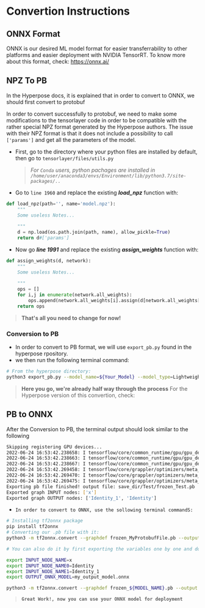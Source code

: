 # Convertion Instructions
## ONNX Format
ONNX is our desired ML model format for easier transferrability to other platforms and easier deployment with NVIDIA TensorRT.
To know more about this format, check: https://onnx.ai/ 

## NPZ To PB 
In the Hyperpose docs, it is explained that in order to convert to ONNX, we should first convert to protobuf

In order to convert successfully to protobuf, we need to make some modifications to the tensorlayer code in order to be compatible with the rather special NPZ format generated by the Hyperpose authors. 
The issue with their NPZ format is that it does not include a possibility to call `['params']` and get all the parameters of the model.

- First, go to the directory where your python files are installed by default, then go to `tensorlayer/files/utils.py`
  > _For `Conda` users, python pachages are installed in `/home/user/anaconda3/envs/Environment/lib/python3.7/site-packages/..`_
- Go to `line 1960` and replace the existing ***load_npz*** function with:

```python
def load_npz(path='', name='model.npz'):
    """
    Some useless Notes...
    
    """
    d = np.load(os.path.join(path, name), allow_pickle=True)
    return d#['params']
```

- Now go ***line 1991*** and replace the existing ***assign_weights*** function with:

```python
def assign_weights(d, network):
    """
    Some useless Notes...
    
    """
    ops = []
    for i,j in enumerate(network.all_weights):
        ops.append(network.all_weights[i].assign(d[network.all_weights[i].name]))
    return ops
```

>**That's all you need to change for now!**

### Conversion to PB
- In order to convert to PB format, we will use `export_pb.py` found in the hyperpose rpository.
- we then run the following terminal command:

```bash
# From the hyperpose directory:
python3 export_pb.py --model_name=${Your_Model} --model_type=LightweightOpenpose --model_backbone=Vggtiny
```
> **Here you go, we're already half way through the process**
For the Hyperpose version of this convertion, check: 
## PB to ONNX

After the Conversion to PB, the terminal output should look similar to the following
```bash
Skipping registering GPU devices...
2022-06-24 16:53:42.238658: I tensorflow/core/common_runtime/gpu/gpu_device.cc:1257] Device interconnect StreamExecutor with strength 1 edge matrix:
2022-06-24 16:53:42.238663: I tensorflow/core/common_runtime/gpu/gpu_device.cc:1263]      0 
2022-06-24 16:53:42.238667: I tensorflow/core/common_runtime/gpu/gpu_device.cc:1276] 0:   N 
2022-06-24 16:53:42.269458: I tensorflow/core/grappler/optimizers/meta_optimizer.cc:816] Optimization results for grappler item: graph_to_optimize
2022-06-24 16:53:42.269470: I tensorflow/core/grappler/optimizers/meta_optimizer.cc:818]   function_optimizer: Graph size after: 1168 nodes (996), 1220 edges (1047), time = 13.189ms.
2022-06-24 16:53:42.269475: I tensorflow/core/grappler/optimizers/meta_optimizer.cc:818]   function_optimizer: function_optimizer did nothing. time = 0.654ms.
Exporting pb file finished! output file: save_dir/Test/frozen_Test.pb
Exported graph INPUT nodes: ['x']
Exported graph OUTPUT nodes: ['Identity_1', 'Identity']
```
- `In order to convert to ONNX, use the sollowing terminal commandS: `
```bash
# Installing tf2onnx package
pip install tf2onnx
# Converting our .pb file with it:
python3 -m tf2onnx.convert --graphdef frozen_MyProtobufFile.pb --output Testing_the_ONNX_convertion.onnx --inputs x:0 --outputs Identity_1:0,Identity:0

# You can also do it by first exporting the variables one by one and doing the following:

export INPUT_NODE_NAME=x
export INPUT_NODE_NAME0=Identity
export INPUT_NODE_NAME1=Identity_1
export OUTPUT_ONNX_MODEL=my_output_model.onnx

python3 -m tf2onnx.convert --graphdef frozen_${MODEL_NAME}.pb --output ${OUTPUT_ONNX_MODEL} --inputs ${INPUT_NODE_NAME}:0 --outputs ${INPUT_NODE_NAME0}:0,${INPUT_NODE_NAME1}:0

```
> **`Great Work!, now you can use your ONNX model for deployment`**


